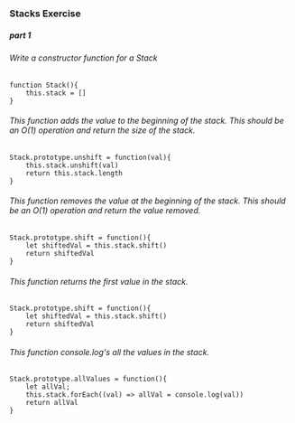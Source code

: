 ### Stacks Exercise

##### part 1

###### Write a constructor function for a Stack

```
function Stack(){
    this.stack = []
}

```

###### This function adds the value to the beginning of the stack. This should be an O(1) operation and return the size of the stack.

```
Stack.prototype.unshift = function(val){
    this.stack.unshift(val)
    return this.stack.length
}
```

###### This function removes the value at the beginning of the stack. This should be an O(1) operation and return the value removed.

```
Stack.prototype.shift = function(){
    let shiftedVal = this.stack.shift()
    return shiftedVal
}
```

###### This function returns the first value in the stack.

```
Stack.prototype.shift = function(){
    let shiftedVal = this.stack.shift()
    return shiftedVal
}
```

###### This function console.log's all the values in the stack.

```
Stack.prototype.allValues = function(){
    let allVal;
    this.stack.forEach((val) => allVal = console.log(val))
    return allVal
}
```
